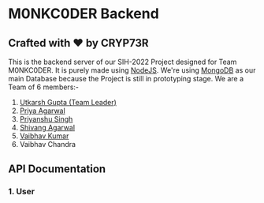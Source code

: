 # M0NKC0DER Backend
## Crafted with ❤️ by CRYP73R

This is the backend server of our SIH-2022 Project designed for Team M0NKC0DER. It is purely made using [NodeJS](https://nodejs.org/). We're using [MongoDB](https://www.mongodb.com/) as our main Database because the Project is still in prototyping stage.
We are a Team of 6 members:-
1. [Utkarsh Gupta (Team Leader)](https://github.com/utkarshguptaa)
2. [Priya Agarwal](https://github.com/Priya2501)
3. [Priyanshu Singh](https://github.com/cryp73r)
4. [Shivang Agarwal](https://github.com/Shivang-Agarwal11)
5. [Vaibhav Kumar](https://github.com/vaibhav6900)
6. Vaibhav Chandra

## API Documentation

### 1. User
